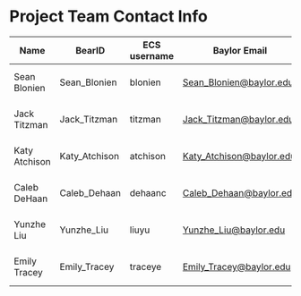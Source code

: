 # Project Team Contact Info

| Name          | BearID        | ECS username | Baylor Email             | Contact      | Liaison/Deputy |
| ------------- | ------------- | ------------ | ------------------------ | ------------ | -------------- |
| Sean Blonien  | Sean_Blonien  | blonien      | Sean_Blonien@baylor.edu  | 972-371-9800 | Liaison        |
| Jack Titzman  | Jack_Titzman  | titzman      | Jack_Titzman@baylor.edu  | 936-827-4690 | Deputy         |
| Katy Atchison | Katy_Atchison | atchison     | Katy_Atchison@baylor.edu | 251-401-0978 |                |
| Caleb DeHaan  | Caleb_Dehaan  | dehaanc      | Caleb_Dehaan@baylor.edu  | 630-802-2244 |                |
| Yunzhe Liu    | Yunzhe_Liu    | liuyu        | Yunzhe_Liu@baylor.edu    | 254-339-2845 |                |
| Emily Tracey  | Emily_Tracey  | traceye      | Emily_Tracey@baylor.edu  | 719-233-6192 |                |
